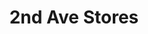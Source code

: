---
facebook: https://facebook.com/2ndAveStores/?fref=ts
instagram: https://instagram.com/2ndavestores
logohandle: 2ndavestores
pinterest: https://pinterest.com/2ndavenuestores
sort: 2ndavestores
title: 2nd Ave Stores
twitter: https://x.com/2ndavestores
website: https://www.2ndavestores.com/
---